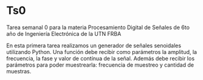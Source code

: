 # Ts0
Tarea semanal 0 para la materia Procesamiento Digital de Señales de 6to año de Ingeniería Electrónica
de la UTN FRBA

En esta primera tarea realizamos un generador de señales senoidales utilizando Python.
Una función debe recibir como parámetros la amplitud, la frecuencia, la fase y valor
de contínua de la señal. Además debe recibir los parámetros para poder muestrearla:
frecuencia de muestreo y cantidad de muestras.
